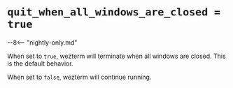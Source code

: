 # `quit_when_all_windows_are_closed = true`

--8<-- "nightly-only.md"

When set to `true`, wezterm will terminate when all windows are closed. This is
the default behavior.

When set to `false`, wezterm will continue running.

